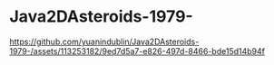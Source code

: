 # Java2DAsteroids-1979-

https://github.com/yuanindublin/Java2DAsteroids-1979-/assets/113253182/9ed7d5a7-e826-497d-8466-bde15d14b94f

